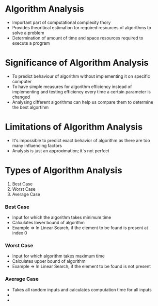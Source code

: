 # Algorithm Analysis

- Important part of computational complexity thory
- Provides theoritical estimation for required resources of algorithms to solve a problem
- Determination of amount of time and space resources required to execute a program

# Significance of Algorithm Analysis

- To predict behaviour of algorithm without implementing it on specific computer
- To have simple measures for algorithm efficiency instead of implementing and testing efficiency every time a certain parameter is changed
- Analysing different algorithms can help us compare them to determine the best algortihm

# Limitations of Algorithm Analysis

- It's impossible to predict exact behavior of algorithm as there are too many influencing factors
- Analysis is just an approximation; it's not perfect

# Types of Algorithm Analysis

1. Best Case
2. Worst Case
3. Average Case

### Best Case

- Input for which the algorithm takes minimum time
- Calculates lower bound of algorithm
- Example => In Linear Search, if the element to be found is present at index 0

### Worst Case

- Input for which algorithm takes maximum time
- Calculates upper bound of algorithm
- Example => In Linear Search, if the element to be found is not present

### Average Case

- Takes all random inputs and calculates computation time for all inputs
- 
- 
